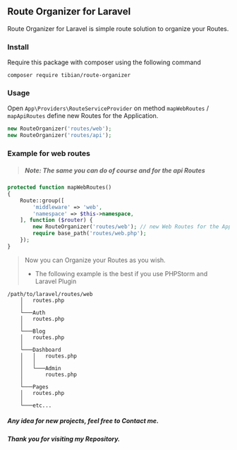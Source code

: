 ## Route Organizer for Laravel
Route Organizer for Laravel is simple route solution to organize your Routes.

### Install

Require this package with composer using the following command
```
composer require tibian/route-organizer
```

### Usage

Open `App\Providers\RouteServiceProvider` on method `mapWebRoutes` / `mapApiRoutes` define new Routes for the Application.

```php
new RouteOrganizer('routes/web');
new RouteOrganizer('routes/api');
```

### Example for web routes
> ##### Note: The same you can do of course and for the api Routes

```php
protected function mapWebRoutes()
{
    Route::group([
        'middleware' => 'web',
        'namespace' => $this->namespace,
    ], function ($router) {
        new RouteOrganizer('routes/web'); // new Web Routes for the Application
        require base_path('routes/web.php');
    });
}
```

> Now you can Organize your Routes as you wish.
> * The following example is the best if you use PHPStorm and Laravel Plugin

```
/path/to/laravel/routes/web
    │   routes.php
    │
    └───Auth
    │   routes.php
    │
    └───Blog
    │   routes.php
    │
    └───Dashboard
    │   │   routes.php
    │   │
    │   └───Admin
    │       routes.php
    │
    └───Pages
    │   routes.php
    │
    └───etc...
```

##### Any idea for new projects, feel free to Contact me.

##### Thank you for visiting my Repository.